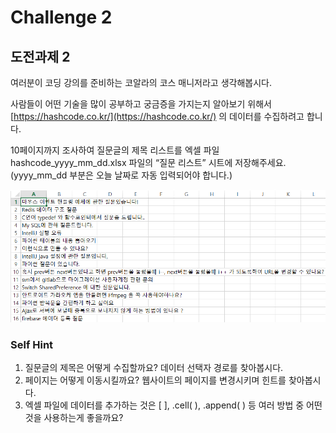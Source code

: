 # Challenge 2

## 도전과제 2

여러분이 코딩 강의를 준비하는 코알라의 코스 매니저라고 생각해봅시다. 

사람들이 어떤 기술을 많이 공부하고 궁금증을 가지는지 알아보기 위해서 [https://hashcode.co.kr/](https://hashcode.co.kr/) 의 데이터를 수집하려고 합니다. 

10페이지까지 조사하여 질문글의 제목 리스트를 엑셀 파일 hashcode\_yyyy\_mm\_dd.xlsx 파일의 “질문 리스트” 시트에 저장해주세요. \(yyyy\_mm\_dd 부분은 오늘 날짜로 자동 입력되어야 합니다.\)

![](../../.gitbook/assets/image%20%28142%29.png)



### Self Hint

1. 질문글의 제목은 어떻게 수집할까요? 데이터 선택자 경로를 찾아봅시다.
2. 페이지는 어떻게 이동시킬까요? 웹사이트의 페이지를 변경시키며 힌트를 찾아봅시다.
3. 엑셀 파일에 데이터를 추가하는 것은 \[ \], .cell\( \), .append\( \) 등 여러 방법 중 어떤 것을 사용하는게 좋을까요?



